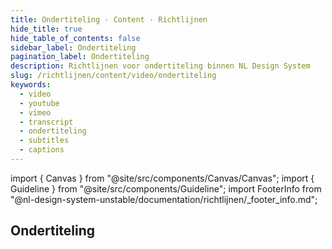 ```yaml
---
title: Ondertiteling · Content · Richtlijnen
hide_title: true
hide_table_of_contents: false
sidebar_label: Ondertiteling
pagination_label: Ondertiteling
description: Richtlijnen voor ondertiteling binnen NL Design System
slug: /richtlijnen/content/video/ondertiteling
keywords:
  - video
  - youtube
  - vimeo
  - transcript
  - ondertiteling
  - subtitles
  - captions
---
```


<!-- @license CC0-1.0 -->

import { Canvas } from "@site/src/components/Canvas/Canvas";
import { Guideline } from "@site/src/components/Guideline";
import FooterInfo from "@nl-design-system-unstable/documentation/richtlijnen/\_footer_info.md";

## Ondertiteling
